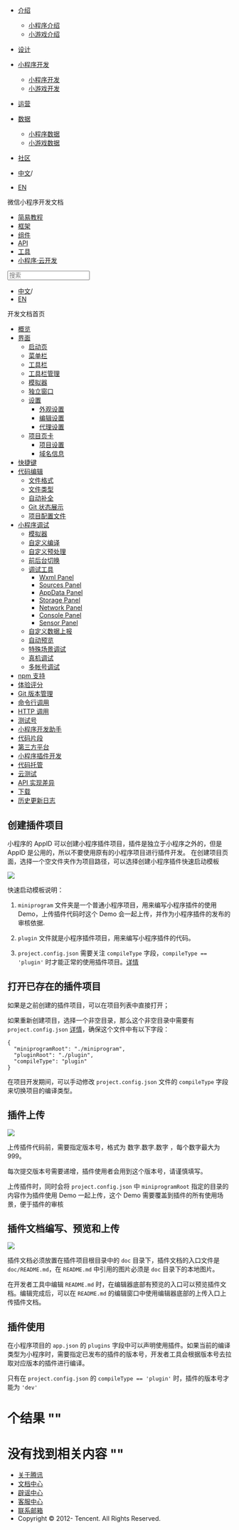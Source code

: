 <div class="book with-summary">

<div class="head">

<div class="head_box">

# [](javascript:; "_('微信公众平台 小程序')")

<div class="header_ctrls">

*   [介绍](javascript:;)
    *   [小程序介绍](https://developers.weixin.qq.com/miniprogram/introduction/index.html?t=18111222)
    *   [小游戏介绍](https://developers.weixin.qq.com/minigame/introduction/index.html?t=18111222)
*   [设计](https://developers.weixin.qq.com/miniprogram/design/index.html?t=18111222)
*   [小程序开发](javascript:;)
    *   [小程序开发](https://developers.weixin.qq.com/miniprogram/dev/index.html?t=18111222)
    *   [小游戏开发](https://developers.weixin.qq.com/minigame/dev/index.html?t=18111222)
*   [运营](https://developers.weixin.qq.com/miniprogram/product/index.html?t=18111222)
*   [数据](javascript:;)
    *   [小程序数据](https://developers.weixin.qq.com/miniprogram/analysis/index.html?t=18111222)
    *   [小游戏数据](https://developers.weixin.qq.com/minigame/analysis/index.html?t=18111222)
*   [社区](https://developers.weixin.qq.com/)

*   [中文](https://developers.weixin.qq.com/miniprogram/dev/devtools/plugin.html?t=18111222)<span class="split-line">/</span>
*   [EN](https://developers.weixin.qq.com/miniprogram/en/dev/devtools/plugin.html?t=18111222)

</div>

</div>

</div>

<div class="sub_nav_box">

<div class="sub_nav_inner">

<div class="book-summary-opr" id="js-book-summary-opr"><a class="book-summary-btn"></a></div>

<div class="top_sub_nav">

<div class="top_title_wap"><span class="icon_title icon_dev"></span>

微信小程序开发文档

</div>

*   [简易教程](../)
*   [框架](../framework/MINA.html)
*   [组件](../component/)
*   [API](../api/)
*   [工具](./devtools.html)
*   [小程序·云开发](../wxcloud/basis/getting-started.html)

</div>

<div id="book-search-input" role="search">

<form><label for="search-input" class="search-icon" id="js-search-icon"></label><input type="text" id="search-input" name="search-input" placeholder="搜索"> </form>

</div>

*   [中文](https://developers.weixin.qq.com/miniprogram/dev/devtools/plugin.html?t=18111222)<span class="split-line">/</span>
*   [EN](https://developers.weixin.qq.com/miniprogram/en/dev/devtools/plugin.html?t=18111222)

</div>

</div>

<div class="book-summary">

<div class="book-summary-home" id="js-summary-home"><a><span class="icon_home_s icon_dev"></span><span class="s_title_2">开发文档首页</span></a></div>

<nav role="navigation">

*   [概览](./devtools.html)
*   [界面](./page.html)
    *   [启动页](./page.html#启动页)
    *   [菜单栏](./page.html#菜单栏)
    *   [工具栏](./page.html#工具栏)
    *   [工具栏管理](./page.html#工具栏管理)
    *   [模拟器](./page.html#模拟器)
    *   [独立窗口](./page.html#独立窗口)
    *   [设置](./settings.html)
        *   [外观设置](./settings.html#外观设置)
        *   [编辑设置](./settings.html#编辑设置)
        *   [代理设置](./settings.html#代理设置)
    *   [项目页卡](./project.html)
        *   [项目设置](./project.html#项目设置)
        *   [域名信息](./project.html#域名信息)
*   [快捷键](./shortcut.html)
*   [代码编辑](./edit.html)
    *   [文件格式](./edit.html#文件格式)
    *   [文件类型](./edit.html#文件支持)
    *   [自动补全](./edit.html#自动补全)
    *   [Git 状态展示](./edit.html#git-状态展示)
    *   [项目配置文件](./projectconfig.html)
*   [小程序调试](./debug.html)
    *   [模拟器](./debug.html#模拟器)
    *   [自定义编译](./debug.html#自定义编译)
    *   [自定义预处理](./debug.html#自定义预处理)
    *   [前后台切换](./debug.html#前后台切换)
    *   [调试工具](./debug.html#调试工具)
        *   [Wxml Panel](./debug.html#wxml-panel)
        *   [Sources Panel](./debug.html#sources-panel)
        *   [AppData Panel](./debug.html#appdata-panel)
        *   [Storage Panel](./debug.html#storage-panel)
        *   [Network Panel](./debug.html#network-panel)
        *   [Console Panel](./debug.html#console-panel)
        *   [Sensor Panel](./debug.html#sensor-panel)
    *   [自定义数据上报](./debug.html#自定义数据上报)
    *   [自动预览](./debug.html#自动预览)
    *   [特殊场景调试](./different.html)
    *   [真机调试](./remote-debug.html)
    *   [多帐号调试](./multiaccount.html)
*   [npm 支持](./npm.html)
*   [体验评分](./audits.html)
*   [Git 版本管理](./git.html)
*   [命令行调用](./cli.html)
*   [HTTP 调用](./http.html)
*   [测试号](./sandbox.html)
*   [小程序开发助手](./mydev.html)
*   [代码片段](./minicode.html)
*   [第三方平台](./ext.html)
*   [小程序插件开发](./plugin.html)
*   [代码托管](../qcloud/tgit.html)
*   [云测试](./monkey-test.html)
*   [API 实现差异](./notsupport.html)
*   [下载](./download.html)
*   [历史更新日志](./uplog.html)

</nav>

</div>

<div class="book-body">

<div class="body-inner">

<div class="page-wrapper" tabindex="-1" role="main">

<div class="page-inner">

<div id="book-search-results">

<div class="search-noresults">

<section class="normal markdown-section">

## 创建插件项目

小程序的 AppID 可以创建小程序插件项目，插件是独立于小程序之外的，但是 AppID 是公用的，所以不要使用原有的小程序项目进行插件开发。 在创建项目页面，选择一个空文件夹作为项目路径，可以选择创建小程序插件快速启动模板

![](./image/devtools2/createplugin.png)

快速启动模板说明：

1.  `miniprogram` 文件夹是一个普通小程序项目，用来编写小程序插件的使用 Demo，上传插件代码时这个 Demo 会一起上传，并作为小程序插件的发布的审核依据.

2.  `plugin` 文件就是小程序插件项目，用来编写小程序插件的代码。

3.  `project.config.json` 需要关注 `compileType` 字段，`compileType == 'plugin'` 时才能正常的使用插件项目。[详情](projectconfig.html)

## 打开已存在的插件项目

如果是之前创建的插件项目，可以在项目列表中直接打开；

如果重新创建项目，选择一个非空目录，那么这个非空目录中需要有 `project.config.json` [详情](projectconfig.html)，确保这个文件中有以下字段：

    {
      "miniprogramRoot": "./miniprogram",
      "pluginRoot": "./plugin",
      "compileType": "plugin"
    }

在项目开发期间，可以手动修改 `project.config.json` 文件的 `compileType` 字段来切换项目的编译类型。

## 插件上传

![](./image/devtools2/uploadplugin.png)

上传插件代码前，需要指定版本号，格式为 数字.数字.数字 ，每个数字最大为 999。

每次提交版本号需要递增，插件使用者会用到这个版本号，请谨慎填写。

上传插件时，同时会将 `project.config.json` 中 `miniprogramRoot` 指定的目录的内容作为插件使用 Demo 一起上传，这个 Demo 需要覆盖到插件的所有使用场景，便于插件的审核

## 插件文档编写、预览和上传

![](./image/devtools2/uploadplugindoc.png)

插件文档必须放置在插件项目根目录中的 `doc` 目录下，插件文档的入口文件是 `doc/README.md`，在 `README.md` 中引用的图片必须是 `doc` 目录下的本地图片。

在开发者工具中编辑 `README.md` 时，在编辑器底部有预览的入口可以预览插件文档。编辑完成后，可以在 `README.md` 的编辑窗口中使用编辑器底部的上传入口上传插件文档。

## 插件使用

在小程序项目的 `app.json` 的 `plugins` 字段中可以声明使用插件。如果当前的编译类型为小程序时，需要指定已发布的插件的版本号，开发者工具会根据版本号去拉取对应版本的插件进行编译。

只有在 `project.config.json` 的 `compileType == 'plugin'` 时，插件的版本号才能为 `'dev'`

</section>

</div>

<div class="search-results">

<div class="has-results">

# <span class="search-results-count"></span>个结果 "<span class="search-query"></span>"

</div>

<div class="no-results">

# 没有找到相关内容 "<span class="search-query"></span>"

</div>

</div>

</div>

</div>

</div>

<div class="foot" id="footer">

*   [关于腾讯](https://www.tencent.com/)
*   [文档中心](https://developers.weixin.qq.com/miniprogram/introduction/index.html)
*   [辟谣中心](https://mp.weixin.qq.com/cgi-bin/opshowpage?action=dispelinfo)
*   [客服中心](https://kf.qq.com/product/wx_xcx.html)
*   [联系邮箱](mailto:weixinmp@qq.com)
*   Copyright © 2012-<span id="s_copyright_year"></span> Tencent. All Rights Reserved.

</div>

</div>

[](./ext.html)[](../qcloud/tgit.html)</div>

</div>